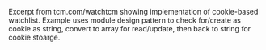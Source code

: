 Excerpt from tcm.com/watchtcm showing implementation of cookie-based watchlist. 
Example uses module design pattern to check for/create as cookie as string, convert to array for read/update, then back to string for cookie stoarge.  